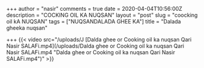 +++
author = "nasir"
comments = true
date = 2020-04-04T10:56:00Z
description = "COCKING OIL KA NUQSAN"
layout = "post"
slug = "coocking oil kA NUQSAN"
tags = ["NUQSANDALADA GHEE KA"]
title = "Dalada gheeka nuqsan"

+++
{{< video src="/uploads/J [Dalda ghee or Cooking oil ka nuqsan Qari Nasir SALAFi.mp4](/uploads/Dalda ghee or Cooking oil ka nuqsan Qari Nasir SALAFi.mp4 "Dalda ghee or Cooking oil ka nuqsan Qari Nasir SALAFi.mp4")" >}}